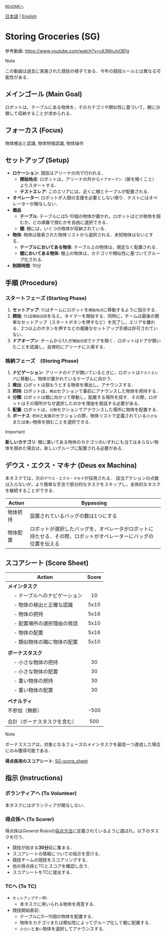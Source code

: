 <sub>[READMEへ](../../README.md)</sub>

[日本語](./sg_ja.md) | [English](./sg_en.md)

# Storing Groceries (SG)

参考動画: https://www.youtube.com/watch?v=cA3MnJoOB1g

> [!NOTE]  
> この動画は過去に実施された競技の様子である．今年の競技ルールとは異なる可能性がある．


## メインゴール (Main Goal)

ロボットは，テーブルにある物体を，そのカテゴリや類似性に基づいて，棚に分類して収納することが求められる．


## フォーカス (Focus)

物体検出と認識, 物体特徴認識, 物体操作


## セットアップ (Setup)

- **ロケーション**: 競技はアリーナの内で行われる．
  - **開始地点**: ロボットは，アリーナの外から`ドアオープン`（扉を開くこと）よりスタートする．
  - **テストエレア**: このエリアには，近くに棚とテーブルが配置される．
- **オペレーター**: ロボットが人間の支援を必要としない限り．テストにはオペレーターが関与しない．
- **備品**
  - **テーブル**: テーブルには5-10個の物体が置かれ，ロボットはどの物体を掴むか，どの順番で掴むかを自由に選択できる．
  - **棚**: 棚には，いくつの物体が収納されている．
- **物体**: 物体は発表された物体リストから選択される．未知物体はないとする．
  - **テーブルにおいてある物体**: テーブル上の物体は，規定なく配置される．
  - **棚においてある物体**: 棚上の物体は，カテゴリや類似性に基づいてグループ化される.
- **制限時間**: 10分


## 手順 (Procedure)

### スタートフェーズ (Starting Phase)

1. **セットアップ**: `TC`はチームにロボットを`開始地点`に移動するように指示する．
2. **開始**: `TC`は`開始合図`を与え，タイマーを開始する．同時に，チームは最後の簡単なセットアップ（スタートボタンを押すなど）を完了し，エリアを離れる．2つ以上のボタンを押すなどの複雑なセットアップ手順は許可されていない．
3. **ドアオープン**: チームから1人が`開始合図`でドアを開く．ロボットはドアが開いたことを認識し，自律的にアリーナに入場する．

### 格納フェーズ　(Storing Phase)

1. **ナビゲーション**: アリーナのドアが開いているときに，ロボットは`テストエレア`に移動し，物体が置かれているテーブルに向かう．
2. **検出**: ロボットは掴もうとする物体を検出し，アナウンスする．
3. **把持**: ロボットは，`検出`セクションで事前にアナウンスした物体を把持する．
4. **分類**: ロボットは棚に向かって移動し，配置する場所を探す．その際，ロボットはその場所がなぜ選択したのかを理由を発話する必要がある．
5. **配置**: ロボットは，`分類`セクションでアナウンスした場所に物体を配置する．
6. **ボーナス**: `把持`と`配置`のセクションの際，物体リストで定義されている`小さな`または`重い`物体を掴むことを選択できる．

> [!IMPORTANT]
**新しいカテゴリ**: 棚に置いてある物体のカテゴリのいずれにも当てはまらない物体を掴めた場合は，新しいグループに配置される必要がある．


## デウス・エクス・マキナ (Deus ex Machina)

本タスクでは，次の`デウス・エクス・マキナ`が採用される．
該当アクションの点数は入らないが，より簡単な手法で部分的なタスクをスキップし，全体的なタスクを継続することができる．

| Action | Bypassing |
| --- | --- |
| 物体把持 | 設置されているバッグの数は1つにする |
| 物体配置 | ロボットが選択したバッグを，オペレータがロボットに持たせる．その際，ロボットがオペレーターにバッグの位置を伝える |


## スコアシート (Score Sheet)

| Action | Score |
| --- | :---: |
| **メインタスク** |  |
| &emsp; - テーブルへのナビゲーション | 10 |
| &emsp; - 物体の検出と正確な認識 | 5x10 |
| &emsp; - 物体の把持 | 5x16 |
| &emsp; - 配置場所の選択理由の発話 | 5x10 |
| &emsp; - 物体の配置 | 5x16 |
| &emsp; - 類似物体の隣に物体の配置 | 5x10 |
|  |  |
| **ボーナスタスク** |  |
| &emsp; - 小さな物体の把持 | 30 |
| &emsp; - 小さな物体の配置 | 30 |
| &emsp; - 重い物体の把持 | 30 |
| &emsp; - 重い物体の配置 | 30 |
|  |  |
| **ペナルティ** |  |
| 不参加（無断） | -500 |
|  |  |
| 合計（ボーナスタスクを含む） | 500 |

> [!NOTE]
> ボーナススコアは，対象となるフェーズのメインタスクを最低一つ達成した場合にのみ獲得可能である．

<!-- **得点係用のスコアシート**: (TBD)SG-score_sheet -->
**得点係用のスコアシート**: [SG-score_sheet](./doc/iHR-C3_SG-score_sheet.pdf)


## 指示 (Instructions)

### ボランティアへ (To Volunteer)

本タスクにはボランティアが関与しない．

### 得点係へ (To Scorer)

得点係は*General Rules*の[採点方法](./grr_ja.md#採点方法scoring-system)に定義されているように選ばれ，以下のタスクを行う．

- 競技が始まる**30分**前に集まる．
- スコアシートの情報についての指示を受ける．
- 競技チームの競技をスコアリングする．
- 他の得点係とTCとスコアを確認し合う．
- スコアシートをTCに提出する．

### TCへ (To TC)

- `セットアップデー`中:
  - 本タスクに用いられる物体を用意する．
- 競技開始直前:
  - テーブルに5〜10個の物体を配置する．
  - 物体をカテゴリまたは類似性によってグループ化して棚に配置する．
  - `小さい`と`重い`物体を選択してアナウンスする．
